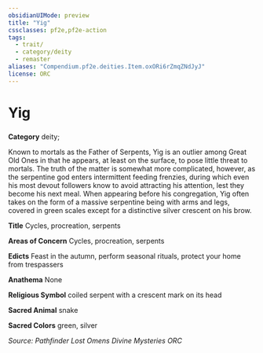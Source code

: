 ```yaml
---
obsidianUIMode: preview
title: "Yig"
cssclasses: pf2e,pf2e-action
tags:
  - trait/
  - category/deity
  - remaster
aliases: "Compendium.pf2e.deities.Item.oxORi6rZmqZNdJyJ"
license: ORC
---
```

# Yig

### 

**Category** deity; 




Known to mortals as the Father of Serpents, Yig is an outlier among Great Old Ones in that he appears, at least on the surface, to pose little threat to mortals. The truth of the matter is somewhat more complicated, however, as the serpentine god enters intermittent feeding frenzies, during which even his most devout followers know to avoid attracting his attention, lest they become his next meal. When appearing before his congregation, Yig often takes on the form of a massive serpentine being with arms and legs, covered in green scales except for a distinctive silver crescent on his brow.

**Title** Cycles, procreation, serpents

**Areas of Concern** Cycles, procreation, serpents

**Edicts** Feast in the autumn, perform seasonal rituals, protect your home from trespassers

**Anathema** None

**Religious Symbol** coiled serpent with a crescent mark on its head

**Sacred Animal** snake

**Sacred Colors** green, silver

*Source: Pathfinder Lost Omens Divine Mysteries*
*ORC*